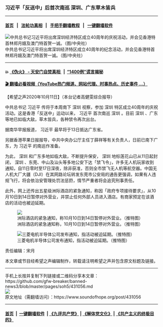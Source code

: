 ### 习近平「反送中」后首次南巡 深圳、广东草木皆兵
------------------------

#### [首页](https://github.com/gfw-breaker/banned-news3/blob/master/README.md) &nbsp;&nbsp;|&nbsp;&nbsp; [法轮功真相](https://github.com/begood0513/basic/blob/master/README.md)  &nbsp;&nbsp;|&nbsp;&nbsp; [手把手翻墙教程](https://github.com/gfw-breaker/guides/wiki)  &nbsp;&nbsp;|&nbsp;&nbsp; [一键翻墙软件](https://github.com/gfw-breaker/nogfw/blob/master/README.md)  



<div><img alt="中共总书记习近平将出席深圳经济特区成立40周年的庆祝活动，并会见香港特首林郑月娥及澳门特首贺一诚。（图/中央社）" src="https://img.soundofhope.org/2020-10/800x600_982243153512-1602464646162.jpg"/>
<br/><figcaption class="caption">
 中共总书记习近平将出席深圳经济特区成立40周年的纪念活动，并会见香港特首林郑月娥及澳门特首贺一诚。（图/中央社）
</figcaption></div><hr/>

#### 💥 [《伪火》 - 天安门自焚真相 ](http://158.247.195.190:10000/videos/blog/weihuo.html)&nbsp; |&nbsp; [“1400例”谎言揭秘  ](http://158.247.195.190:10000/videos/blog/jiexi1400.html)

#### [ 🎬  翻墙必看视频（YouTube热门频道、网站代理、时事热点、历史事件 ...）](https://github.com/gfw-breaker/links/blob/master/banned.md)

<div><div class="Content__Wrapper sc-1bvya0-0 grZQxZ">
 <p class="meta-top">
  <span class="meta">
   【希望之声2020年10月11日】（本台记者高健雯综合报导）
  </span>
 </p>
 <p style="text-align:justify">
  中共总书记
  <ok href="/term/1063">
   习近平
  </ok>
  传将于本周南下
  <ok href="/term/1007">
   深圳
  </ok>
  视察，参加
  <ok href="/term/1007">
   深圳
  </ok>
  特区成立40周年的庆祝活动。这是香港「反送中」运动以来，
  <ok href="/term/1063">
   习近平
  </ok>
  首次南巡
  <ok href="/term/1007">
   深圳
  </ok>
  。目前
  <ok href="/term/1007">
   深圳
  </ok>
  、广东等地已如临大敌，草木皆兵，各种禁令再次出台。
 </p>
 <p>
  据南华早报报道，
  <ok href="/term/1063">
   习近平
  </ok>
  最早将于13日抵达广东省。
 </p>
 <div class="AD_Embed__Wrap-sc-1xslmin-0 igMuqX module desktop">
  <div>
  </div>
 </div>
 <p>
  另据香港苹果日报报导，中共中央办公厅主任丁薛祥等有关负责人，日前已南下广东，为
  <ok href="/term/1063">
   习近平
  </ok>
  的南巡作准备。
 </p>
 <p>
  为此，
  <ok href="/term/1007">
   深圳
  </ok>
  和广东多地如临大敌，不断提升保安，
  <ok href="/term/1007">
   深圳
  </ok>
  地标莲花山已从11日起封闭，
  <ok href="/term/1007">
   深圳
  </ok>
  、东莞、中山及汕头等多地公安下达「禁飞令」，许多无人机玩家收到通知，自11日零时至17日深夜，除非获准，否则全市禁飞无人机等航空器。中国无人机大厂大疆（DJI）在其网路论坛转发东莞市公安局的通告更强调，如果有人违规飞行，将会依治安管理处罚法惩罸，情节严重者将会追究刑事责任。
 </p>
 <p>
  此外，网上还传出五星级洲际酒店的紧急通知，称因「政府专项接待要求」，从10月10日到14日暂停对外营业，并禁止任何外部人员进入酒店。有商家预定在该酒店的活动也被迫延期。
 </p>
 <figure class="OImage__StyledFigure-sc-1lfley0-0 hHSfVg">
  <img alt="洲际酒店的紧急通知，称10月10日到14日暂停对外营业。（推特图）" src="https://img.soundofhope.org/2020-10/11-6-450x379-1602465790567.jpg"/>
  <br/><figcaption>
   洲际酒店的紧急通知称，10月10日到14日暂停对外营业。（推特图）
  </figcaption>
 </figure>
 <figure class="OImage__StyledFigure-sc-1lfley0-0 hHSfVg">
  <img alt="三菱电机半导体公司发布通知，指活动被迫延期。（推特图）" src="https://img.soundofhope.org/2020-10/12-2-450x596-1602465875803.jpg"/>
  <br/><figcaption>
   三菱电机半导体公司发布通知，指活动被迫延期。（推特图）
  </figcaption>
 </figure>
 <p class="meta-btm">
  责任编辑：宋月
 </p>
 <p class="meta-btm">
  本文章或节目经希望之声编辑制作，转载请注明希望之声并包含原文标题及链接。
 </p>
</div>
</div>
<hr/>
手机上长按并复制下列链接或二维码分享本文章：<br/>
https://github.com/gfw-breaker/banned-news3/blob/master/pages/soh5/431056.md <br/>
<a href='https://github.com/gfw-breaker/banned-news3/blob/master/pages/soh5/431056.md'><img src='https://github.com/gfw-breaker/banned-news3/blob/master/pages/soh5/431056.md.png'/></a> <br/>
原文地址（需翻墙访问）：https://www.soundofhope.org/post/431056


------------------------
#### [首页](https://github.com/gfw-breaker/banned-news3/blob/master/README.md) &nbsp;|&nbsp; [一键翻墙软件](https://github.com/gfw-breaker/nogfw/blob/master/README.md) &nbsp;| [《九评共产党》](https://github.com/gfw-breaker/9ping.md/blob/master/README.md#九评之一评共产党是什么) | [《解体党文化》](https://github.com/gfw-breaker/jtdwh.md/blob/master/README.md) | [《共产主义的终极目的》](https://github.com/gfw-breaker/gczydzjmd.md/blob/master/README.md)


<img src='http://gfw-breaker.win/banned-news3/pages/soh5/431056.md' width='0px' height='0px'/>